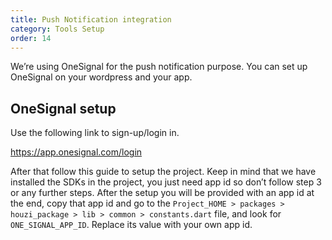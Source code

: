 ```yaml
---
title: Push Notification integration
category: Tools Setup
order: 14
---
```


We’re using OneSignal for the push notification purpose. You can set up OneSignal on your wordpress and your app.

## OneSignal setup
Use the following link to sign-up/login in.

https://app.onesignal.com/login

After that follow this guide to setup the project. Keep in mind that we have installed the SDKs in the project, you just need app id so don’t follow step 3 or any further steps.
After the setup you will be provided with an app id at the end, copy that app id and go to the `Project_HOME > packages > houzi_package > lib > common > constants.dart` file, and look for `ONE_SIGNAL_APP_ID`. Replace its value with your own app id.
